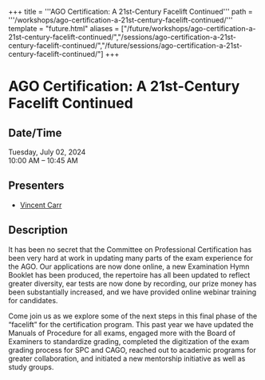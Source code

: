+++
title = '''AGO Certification: A 21st-Century Facelift Continued'''
path = '''/workshops/ago-certification-a-21st-century-facelift-continued/'''
template = "future.html"
aliases = ["/future/workshops/ago-certification-a-21st-century-facelift-continued/","/sessions/ago-certification-a-21st-century-facelift-continued/","/future/sessions/ago-certification-a-21st-century-facelift-continued/"]
+++

<h1>AGO Certification: A 21st-Century Facelift Continued</h1>

<h2>Date/Time</h2>
<p>Tuesday, July 02, 2024<br>
10:00 AM – 10:45 AM</p>
<h2>Presenters</h2>
<ul>
<li><a href="/presenters/vincent-carr/">Vincent Carr</a></li>
</ul>
<h2>Description</h2>

It has been no secret that the Committee on Professional Certification has been very hard at work in updating many parts of the exam experience for the AGO. Our applications are now done online, a new Examination Hymn Booklet has been produced, the repertoire has all been updated to reflect greater diversity, ear tests are now done by recording, our prize money has been substantially increased, and we have provided online webinar training for candidates.

Come join us as we explore some of the next steps in this final phase of the “facelift” for the certification program. This past year we have updated the Manuals of Procedure for all exams, engaged more with the Board of Examiners to standardize grading, completed the digitization of the exam grading process for SPC and CAGO, reached out to academic programs for greater collaboration, and initiated a new mentorship initiative as well as study groups.


